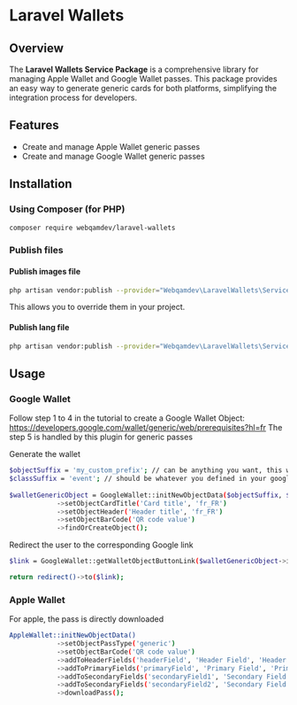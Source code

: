 # Laravel Wallets

## Overview

The **Laravel Wallets Service Package** is a comprehensive library for managing Apple Wallet and Google Wallet passes. This package provides an easy way to generate generic cards for both platforms, simplifying the integration process for developers.

## Features

- Create and manage Apple Wallet generic passes
- Create and manage Google Wallet generic passes

## Installation

### Using Composer (for PHP)

```bash
composer require webqamdev/laravel-wallets
```

### Publish files

#### Publish images file

```bash
php artisan vendor:publish --provider="Webqamdev\LaravelWallets\ServiceProvider" --tag="images"
```

This allows you to override them in your project.

#### Publish lang file

```bash
php artisan vendor:publish --provider="Webqamdev\LaravelWallets\ServiceProvider" --tag="lang"
```

## Usage

### Google Wallet

Follow step 1 to 4 in the tutorial to create a Google Wallet Object: https://developers.google.com/wallet/generic/web/prerequisites?hl=fr
The step 5 is handled by this plugin for generic passes

Generate the wallet
```bash
$objectSuffix = 'my_custom_prefix'; // can be anything you want, this will be used to cache the pass
$classSuffix = 'event'; // should be whatever you defined in your google pay console
        
$walletGenericObject = GoogleWallet::initNewObjectData($objectSuffix, $classSuffix)
            ->setObjectCardTitle('Card title', 'fr_FR')
            ->setObjectHeader('Header title', 'fr_FR')
            ->setObjectBarCode('QR code value')
            ->findOrCreateObject();
```

Redirect the user to the corresponding Google link
```bash     
$link = GoogleWallet::getWalletObjectButtonLink($walletGenericObject->id, $walletGenericObject->classId);

return redirect()->to($link);
```

### Apple Wallet

For apple, the pass is directly downloaded
```bash
AppleWallet::initNewObjectData()
            ->setObjectPassType('generic')
            ->setObjectBarCode('QR code value')
            ->addToHeaderFields('headerField', 'Header Field', 'Header Field Value')
            ->addToPrimaryFields('primaryField', 'Primary Field', 'Primary Field Value')
            ->addToSecondaryFields('secondaryField1', 'Secondary Field 1', 'Secondary Field Value 1')
            ->addToSecondaryFields('secondaryField2', 'Secondary Field 2', 'Secondary Field Value 2')
            ->downloadPass();
```
